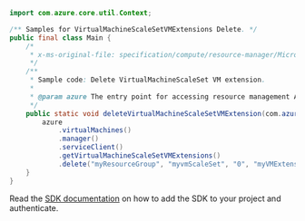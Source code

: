```java
import com.azure.core.util.Context;

/** Samples for VirtualMachineScaleSetVMExtensions Delete. */
public final class Main {
    /*
     * x-ms-original-file: specification/compute/resource-manager/Microsoft.Compute/stable/2021-07-01/examples/compute/DeleteVirtualMachineScaleSetVMExtensions.json
     */
    /**
     * Sample code: Delete VirtualMachineScaleSet VM extension.
     *
     * @param azure The entry point for accessing resource management APIs in Azure.
     */
    public static void deleteVirtualMachineScaleSetVMExtension(com.azure.resourcemanager.AzureResourceManager azure) {
        azure
            .virtualMachines()
            .manager()
            .serviceClient()
            .getVirtualMachineScaleSetVMExtensions()
            .delete("myResourceGroup", "myvmScaleSet", "0", "myVMExtension", Context.NONE);
    }
}
```

Read the [SDK documentation](https://github.com/Azure/azure-sdk-for-java/blob/azure-resourcemanager_2.11.0/sdk/resourcemanager/azure-resourcemanager/README.md) on how to add the SDK to your project and authenticate.
